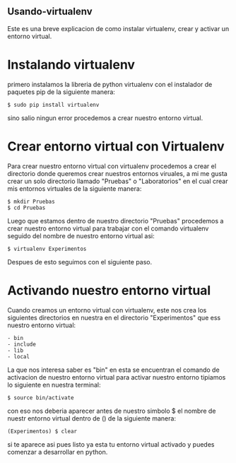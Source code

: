 ## Usando-virtualenv

Este es una breve explicacion de como instalar virtualenv, crear y activar un entorno virtual.

# Instalando virtualenv

primero instalamos la libreria de python virtualenv con el instalador 
de paquetes pip de la siguiente manera:

    $ sudo pip install virtualenv 

sino salio ningun error procedemos a crear nuestro entorno virtual.

# Crear entorno virtual con Virtualenv

Para crear nuestro entorno virtual con virtualenv procedemos a crear
el directorio donde queremos crear nuestros entornos viruales, a mi me gusta
crear un solo directorio llamado "Pruebas" o "Laboratorios" en el cual crear 
mis entornos virtuales de la siguiente manera:

    $ mkdir Pruebas
    $ cd Pruebas

Luego que estamos dentro de nuestro directorio "Pruebas" procedemos a crear
nuestro entorno virtual para trabajar con el comando virtualenv seguido del
nombre de nuestro entorno virtual asi:

    $ virtualenv Experimentos

Despues de esto seguimos con el siguiente paso.

# Activando nuestro entorno virtual

Cuando creamos un entorno virtual con virtualenv, este nos crea los siguientes 
directorios en nuestra en el directorio "Experimentos" que ess nuestro entorno
virtual:

    - bin 
    - include 
    - lib 
    - local

La que nos interesa saber es "bin" en esta se encuentran el comando de activacion
de nuestro entorno virtual para activar nuestro entorno tipiamos lo siguiente en 
nuestra terminal:

    $ source bin/activate

con eso nos deberia aparecer antes de nuestro simbolo $ el nombre de nuestr entorno
virtual dentro de () de la siguiente manera:

    (Experimentos) $ clear

si te aparece asi pues listo ya esta tu entorno virtual activado y puedes comenzar a 
desarrollar en python.